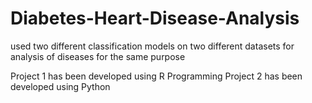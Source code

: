 # Diabetes-Heart-Disease-Analysis
used two different classification models on two different datasets for analysis of diseases for the same purpose

Project 1 has been developed using R Programming 
Project 2 has been developed using Python
